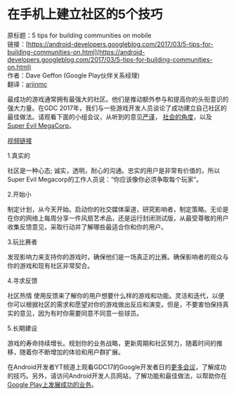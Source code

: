 # 在手机上建立社区的5个技巧

原标题：5 tips for building communities on mobile  
链接：[https://android-developers.googleblog.com/2017/03/5-tips-for-building-communities-on.html](https://android-developers.googleblog.com/2017/03/5-tips-for-building-communities-on.html)  
作者：Dave Geffon (Google Play伙伴关系经理)  
翻译：[arjinmc](https//github.com/arjinmc)  

最成功的游戏通常拥有最强大的社区。他们是推动额外参与和提高你的头衔意识的强大力量。在GDC 2017年，我们与一些游戏开发人员谈论了成功建立自己社区的最佳做法。请观看下面的小组会议，从听到的意见[严谨](https://play.google.com/store/apps/dev?id=7887547651896089900)， [社会的角度](https://play.google.com/store/apps/dev?id=7129773085119877408)，以及[Super Evil MegaCorp](https://play.google.com/store/apps/details?id=com.superevilmegacorp.game)。

[视频链接](https://youtu.be/oxveJRh8dWc?list=PLOU2XLYxmsIIS1jX91rxyDNEXPQ54DrOu)

1.真实的

社区是一种心态; 诚实，透明，耐心的沟通。忠实的用户是非常有价值的，所以Super Evil Megacorp的工作人员说：“你应该像你必须争取每个玩家”。

2.开始小

制定计划，从今天开始。启动你的社交媒体渠道，研究影响者，制定策略。无论是在你的网络上每周分享一件风扇艺术品，还是运行封闭测试版，从最受尊敬的用户收集反馈意见，采取行动并了解哪些最适合你和你的用户。

3.玩比赛者

发现影响力来支持你的游戏时，确保他们是一场真正的比赛。确保影响者的观众与你的游戏和现有社区非常契合。

4.寻求反馈 

社区热情 使用反馈来了解你的用户想要什么样的游戏和功能。灵活和迭代，以便你可以根据社区的需求和愿望对你的游戏做出反应和演变。但是，不要害怕保持真实的意见，因为有时你需要同意不同意一些球员。

5.长期建设

游戏的寿命持续增长。规划你的业务战略，更新周期和社区努力，随着时间的推移，随着你不断增加的体验和用户群扩展。

在Android开发者YT频道上观看GDC17的Google开发者日的[更多会议](https://www.youtube.com/playlist?list=PLOU2XLYxmsIIS1jX91rxyDNEXPQ54DrOu)，了解成功的技巧。另外，请访问Android开发人员网站，了解功能和最佳做法，以帮助你在[Google Play上发展成功的业务](https://developer.android.com/distribute/best-practices/index.html)。

